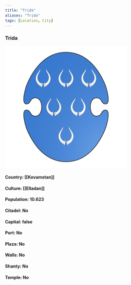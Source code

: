 ```yaml
---
title: "Trida"
aliases: "Trida"
tags: [Location, City]
---
```

### Trida
![](attachment/c64402bc1a9abe7b5d2857f173825b09.svg)

#### Country: [[Kovamstan]]

#### Culture: [[Elladan]]

#### Population: 10.623

#### Citadel: No

#### Capital: false

#### Port: No

#### Plaza: No

#### Walls: No

#### Shanty: No

#### Temple: No

